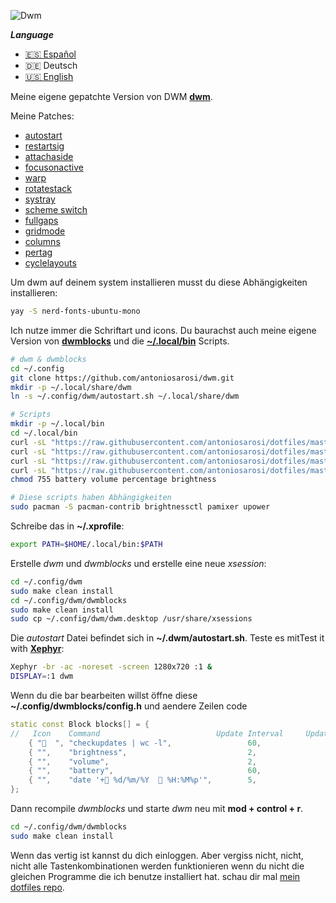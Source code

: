 ![Dwm](https://raw.githubusercontent.com/antoniosarosi/dotfiles/master/.screenshots/dwm.png)

***Language***
- [🇪🇸 Español](./README.es.md)
- 🇩🇪 Deutsch
- [🇺🇸 English](README.md)

Meine eigene gepatchte Version von DWM **[dwm](https://dwm.suckless.org/)**.

Meine Patches:
- [autostart](https://dwm.suckless.org/patches/autostart/dwm-autostart-20200610-cb3f58a.diff)
- [restartsig](https://dwm.suckless.org/patches/restartsig/dwm-restartsig-20180523-6.2.diff)
- [attachaside](https://dwm.suckless.org/patches/attachaside/dwm-attachaside-6.1.diff)
- [focusonactive](https://dwm.suckless.org/patches/focusonnetactive/dwm-focusonnetactive-6.2.diff)
- [warp](https://dwm.suckless.org/patches/warp/dwm-warp-6.2.diff)
- [rotatestack](https://dwm.suckless.org/patches/rotatestack/dwm-rotatestack-20161021-ab9571b.diff)
- [systray](https://dwm.suckless.org/patches/systray/dwm-systray-20200610-f09418b.diff)
- [scheme switch](https://dwm.suckless.org/patches/scheme_switch/dwm-scheme_switch-20170804-ceac8c9.diff)
- [fullgaps](https://dwm.suckless.org/patches/fullgaps/dwm-fullgaps-20200508-7b77734.diff)
- [gridmode](https://dwm.suckless.org/patches/gridmode/dwm-gridmode-20170909-ceac8c9.diff)
- [columns](https://dwm.suckless.org/patches/columns/dwm-columns-6.0.diff)
- [pertag](https://dwm.suckless.org/patches/pertag/)
- [cyclelayouts](https://dwm.suckless.org/patches/cyclelayouts/dwm-cyclelayouts-20180524-6.2.diff)

Um dwm auf deinem system installieren musst du diese Abhängigkeiten installieren:
```bash
yay -S nerd-fonts-ubuntu-mono
```
Ich nutze immer die Schriftart und icons.
Du baurachst auch meine eigene Version von 
**[dwmblocks](https://github.com/antoniosarosi/dwm/tree/master/dwmblocks)**
und die **[~/.local/bin](https://github.com/antoniosarosi/dotfiles/tree/master/.local/bin)**
Scripts.

```bash
# dwm & dwmblocks
cd ~/.config
git clone https://github.com/antoniosarosi/dwm.git
mkdir -p ~/.local/share/dwm
ln -s ~/.config/dwm/autostart.sh ~/.local/share/dwm

# Scripts
mkdir -p ~/.local/bin
cd ~/.local/bin
curl -sL "https://raw.githubusercontent.com/antoniosarosi/dotfiles/master/.local/bin/battery" -o battery
curl -sL "https://raw.githubusercontent.com/antoniosarosi/dotfiles/master/.local/bin/volume" -o volume
curl -sL "https://raw.githubusercontent.com/antoniosarosi/dotfiles/master/.local/bin/percentage" -o percentage
curl -sL "https://raw.githubusercontent.com/antoniosarosi/dotfiles/master/.local/bin/brightness" -o brightness
chmod 755 battery volume percentage brightness

# Diese scripts haben Abhängigkeiten
sudo pacman -S pacman-contrib brightnessctl pamixer upower
```

Schreibe das in **~/.xprofile**:

```bash
export PATH=$HOME/.local/bin:$PATH
```

Erstelle *dwm* und *dwmblocks* und erstelle eine neue *xsession*:

```bash
cd ~/.config/dwm
sudo make clean install
cd ~/.config/dwm/dwmblocks
sudo make clean install
sudo cp ~/.config/dwm/dwm.desktop /usr/share/xsessions
```

Die *autostart* Datei befindet sich in **~/.dwm/autostart.sh**.
Teste es mitTest it with **[Xephyr](https://wiki.archlinux.org/index.php/Xephyr)**:

```bash
Xephyr -br -ac -noreset -screen 1280x720 :1 &
DISPLAY=:1 dwm
```

Wenn du die bar bearbeiten willst öffne diese **~/.config/dwmblocks/config.h**
und aendere Zeilen code

```cpp
static const Block blocks[] = {
//   Icon    Command                          Update Interval     Update Signal
    { "  ", "checkupdates | wc -l",                 60,               0 },
    { "",    "brightness",                           2,                0 },
    { "",    "volume",                               2,                0 },
    { "",    "battery",                              60,               0 },
    { "",    "date '+ %d/%m/%Y   %H:%M%p'",        5,                0 },
};
```

Dann recompile *dwmblocks* und starte *dwm* neu mit **mod + control + r**.

```bash
cd ~/.config/dwm/dwmblocks
sudo make clean install
```

Wenn das vertig ist kannst du dich einloggen. Aber vergiss nicht, nicht, nicht alle Tastenkombinationen werden funktionieren wenn du nicht die gleichen Programme die ich benutze installiert hat.
schau dir mal [mein dotfiles repo](https://github.com/antoniosarosi/dotfiles#keybindings).
